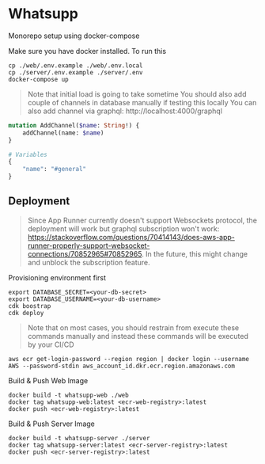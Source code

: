 # Whatsupp

Monorepo setup using docker-compose

Make sure you have docker installed. To run this

```shell
cp ./web/.env.example ./web/.env.local
cp ./server/.env.example ./server/.env
docker-compose up
```

> Note that initial load is going to take sometime
> You should also add couple of channels in database manually if testing this locally
> You can also add channel via graphql: http://localhost:4000/graphql

```graphql
mutation AddChannel($name: String!) {
    addChannel(name: $name)
}

# Variables
{
    "name": "#general"
}
```

## Deployment

> Since App Runner currently doesn't support Websockets protocol, the deployment will work but graphql subscription won't work: https://stackoverflow.com/questions/70414143/does-aws-app-runner-properly-support-websocket-connections/70852965#70852965. In the future, this might change and unblock the subscription feature.

Provisioning environment first

```
export DATABASE_SECRET=<your-db-secret>
export DATABASE_USERNAME=<your-db-username>
cdk boostrap
cdk deploy
```

> Note that on most cases, you should restrain from execute these commands manually and instead these commands will be executed by your CI/CD

```
aws ecr get-login-password --region region | docker login --username AWS --password-stdin aws_account_id.dkr.ecr.region.amazonaws.com
```

Build & Push Web Image

```
docker build -t whatsupp-web ./web
docker tag whatsupp-web:latest <ecr-web-registry>:latest
docker push <ecr-web-registry>:latest
```

Build & Push Server Image

```
docker build -t whatsupp-server ./server
docker tag whatsupp-server:latest <ecr-server-registry>:latest
docker push <ecr-server-registry>:latest
```
